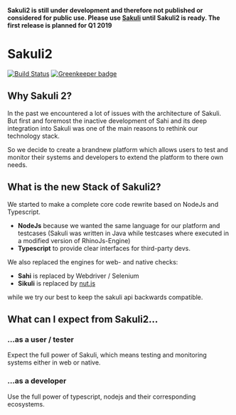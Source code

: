 __Sakuli2 is still under development and therefore not published or considered for public use. Please use [Sakuli](https://github.com/consol/sakuli) until Sakuli2 is ready. The first release is planned for Q1 2019__

# Sakuli2

[![Build Status](https://travis-ci.com/sakuli/sakuli.svg?branch=master)](https://travis-ci.com/sakuli/sakuli) [![Greenkeeper badge](https://badges.greenkeeper.io/sakuli/sakuli.svg)](https://greenkeeper.io/)

## Why Sakuli 2?

In the past we encountered a lot of issues with the architecture of Sakuli. But first and foremost the inactive 
development of Sahi and its deep integration into Sakuli was one of the main reasons to rethink our technology stack.

So we decide to create a brandnew platform which allows users to test and monitor their systems and developers to extend 
the platform to there own needs.

## What is the new Stack of Sakuli2?

We started to make a complete core code rewrite based on NodeJs and Typescript.

- __NodeJs__ because we wanted the same language for our platform and testcases (Sakuli was written in Java while testcases where executed in a modified version of RhinoJs-Engine)
- __Typescript__ to provide clear interfaces for third-party devs.

We also replaced the engines for web- and native checks:

- __Sahi__ is replaced by Webdriver / Selenium
- __Sikuli__ is replaced by [nut.js](https://github.com/nut-tree/nut.js)

while we try our best to keep the sakuli api backwards compatible.

## What can I expect from Sakuli2...

### ...as a user / tester

Expect the full power of Sakuli, which means testing and monitoring systems either in web or native.

### ...as a developer
 
Use the full power of typescript, nodejs and their corresponding ecosystems.